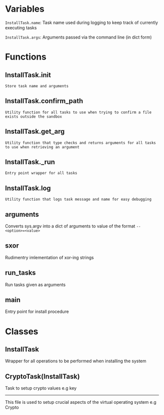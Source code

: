 # Variables
`InstallTask.name`: Task name used during logging to keep track of currently executing tasks

`InstallTask.args`: Arguments passed via the command line (in dict form)

# Functions
## InstallTask.__init__
    Store task name and arguments

## InstallTask.confirm_path
    Utility function for all tasks to use when trying to confirm a file exists outside the sandbox

## InstallTask.get_arg
    Utility function that type checks and returns arguments for all tasks to use when retrieving an argument

## InstallTask._run
    Entry point wrapper for all tasks

## InstallTask.log
    Utility function that logs task message and name for easy debugging

## arguments
Converts sys.argv into a dict of arguments to value of the format `--<option>=<value>`

## sxor
Rudimentry imlementation of xor-ing strings

## run_tasks
Run tasks given as arguments

## main
Entry point for install procedure

# Classes
## InstallTask
Wrapper for all operations to be performed when installing the system

## CryptoTask(InstallTask)
Task to setup crypto values e.g key



--------------------------------------

This file is used to setup crucial aspects of the virtual operating system
e.g Crypto